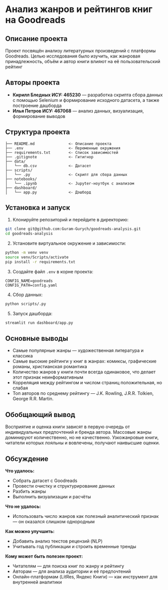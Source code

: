 
# Анализ жанров и рейтингов книг на Goodreads

## Описание проекта

Проект посвящён анализу литературных произведений с платформы Goodreads. Целью исследования было изучить, как жанровая принадлежность, объём и автор книги влияют на её пользовательский рейтинг

## Авторы проекта

- **Кирилл Бледных ИСУ: 465230** — разработка скрипта сбора данных с помощью Selenium и формирование исходного датасета, а также построение дашборда
- **Илья Петров ИСУ: 467068** — анализ данных, визуализация, формирование выводов

## Структура проекта

```
├── README.md               <- Описание проекта
├── .env                    <- Переменные окружения
├── requirements.txt        <- Список зависимостей
├── .gitignote              <- Гитигнор
├── data/
│   └── db.csv              <- Датасет
├── scripts/
│   └── .py                 <- Скрипт для сбора данных
├── notebooks/
│   └── .ipynb              <- Jupyter-ноутбук с анализом
├── dashboard/   
│   └── app.py              <- Дэшборд
```

## Установка и запуск

1. Клонируйте репозиторий и перейдите в директорию:

```bash
git clone git@github.com:Guram-Gurych/goodreads-analysis.git
cd goodreads-analysis
```

2. Установите виртуальное окружение и зависимости:

```bash
python -m venv venv
source venv/Scripts/activate
pip install -r requirements.txt
```

3. Создайте файл `.env` в корне проекта:

```
CONFIG_NAME=goodreads
CONFIG_PATH=config.yaml
```

4. Сбор данных:

```bash
python scripts/.py
```

5. Запуск дашборда:

```bash
streamlit run dashboard/app.py
```

## Основные выводы

- Самые популярные жанры — художественная литература и классика
- Самые высокие рейтинги у книг в жанрах: комиксы, графические романы, христианская романтика
- Количество жанров у книги почти всегда одинаковое, что делает этот признак неинформативным
- Корреляция между рейтингом и числом страниц положительная, но слабая
- Топ авторов по среднему рейтингу — J.K. Rowling, J.R.R. Tolkien, George R.R. Martin.

## Обобщающий вывод

Восприятие и оценка книги зависят в первую очередь от индивидуальных предпочтений и бренда автора. Массовые жанры доминируют количественно, но не качественно. Узкожанровые книги, читатели которых лояльны и вовлечены, получают наивысшие оценки.

## Обсуждение

**Что удалось:**
- Собрать датасет с Goodreads
- Провести очистку и структурирование данных
- Разбить жанры
- Выполнить визуализации и расчёты

**Что не удалось:**
- Использовать число жанров как полезный аналитический признак — он оказался слишком однородным

**Как можно улучшить:**
- Добавить анализ текстов рецензий (NLP)
- Учитывать год публикации и строить временные тренды

**Кому может быть полезен проект:**
- Читателям — для поиска книг по жанру и рейтингу
- Авторам — для анализа аудитории и её предпочтений
- Онлайн-платформам (LitRes, Яндекс Книги) — как инструмент для внутренней аналитики
